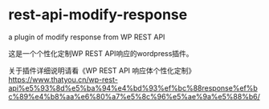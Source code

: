 # rest-api-modify-response
a plugin of modify response from WP REST API


这是一个个性化定制WP REST API响应的wordpress插件。

关于插件详细说明请看《WP REST API 响应体个性化定制》https://www.thatyou.cn/wp-rest-api%e5%93%8d%e5%ba%94%e4%bd%93%ef%bc%88response%ef%bc%89%e4%b8%aa%e6%80%a7%e5%8c%96%e5%ae%9a%e5%88%b6/

